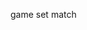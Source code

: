 <!--
id: 377421401
link: http://kevinisom.info/post/377421401/game-set-match
slug: game-set-match
date: Mon Feb 08 2010 17:19:26 GMT+1300 (NZDT)
raw: {"blog_name":"kevinisom","id":377421401,"post_url":"http://kevinisom.info/post/377421401/game-set-match","slug":"game-set-match","type":"text","date":"2010-02-08 04:19:26 GMT","timestamp":1265602766,"state":"published","format":"html","reblog_key":"7YPQhu9O","tags":[],"short_url":"http://tmblr.co/Zw68YyMVlvP","highlighted":[],"feed_item":"http://twitter.com/kev_nz/statuses/8791828923","from_feed_id":"650289","note_count":0,"title":null,"body":"<p>game set match</p>"}
publish: 2010-02-08
tags: 
title: null
-->


game set match


